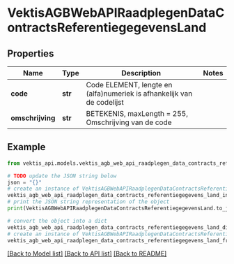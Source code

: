 # VektisAGBWebAPIRaadplegenDataContractsReferentiegegevensLand



## Properties

Name | Type | Description | Notes
------------ | ------------- | ------------- | -------------
**code** | **str** | Code ELEMENT, lengte en (alfa)numeriek is afhankelijk van de codelijst | 
**omschrijving** | **str** | BETEKENIS, maxLength &#x3D; 255, Omschrijving van de code | 

## Example

```python
from vektis_api.models.vektis_agb_web_api_raadplegen_data_contracts_referentiegegevens_land import VektisAGBWebAPIRaadplegenDataContractsReferentiegegevensLand

# TODO update the JSON string below
json = "{}"
# create an instance of VektisAGBWebAPIRaadplegenDataContractsReferentiegegevensLand from a JSON string
vektis_agb_web_api_raadplegen_data_contracts_referentiegegevens_land_instance = VektisAGBWebAPIRaadplegenDataContractsReferentiegegevensLand.from_json(json)
# print the JSON string representation of the object
print(VektisAGBWebAPIRaadplegenDataContractsReferentiegegevensLand.to_json())

# convert the object into a dict
vektis_agb_web_api_raadplegen_data_contracts_referentiegegevens_land_dict = vektis_agb_web_api_raadplegen_data_contracts_referentiegegevens_land_instance.to_dict()
# create an instance of VektisAGBWebAPIRaadplegenDataContractsReferentiegegevensLand from a dict
vektis_agb_web_api_raadplegen_data_contracts_referentiegegevens_land_from_dict = VektisAGBWebAPIRaadplegenDataContractsReferentiegegevensLand.from_dict(vektis_agb_web_api_raadplegen_data_contracts_referentiegegevens_land_dict)
```
[[Back to Model list]](../README.md#documentation-for-models) [[Back to API list]](../README.md#documentation-for-api-endpoints) [[Back to README]](../README.md)


